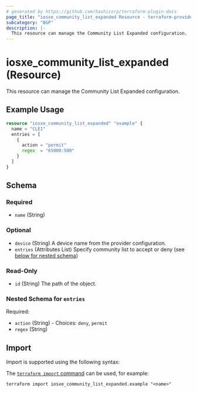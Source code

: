 ```yaml
---
# generated by https://github.com/hashicorp/terraform-plugin-docs
page_title: "iosxe_community_list_expanded Resource - terraform-provider-iosxe"
subcategory: "BGP"
description: |-
  This resource can manage the Community List Expanded configuration.
---
```


# iosxe_community_list_expanded (Resource)

This resource can manage the Community List Expanded configuration.

## Example Usage

```terraform
resource "iosxe_community_list_expanded" "example" {
  name = "CLE1"
  entries = [
    {
      action = "permit"
      regex  = "65000:500"
    }
  ]
}
```

<!-- schema generated by tfplugindocs -->
## Schema

### Required

- `name` (String)

### Optional

- `device` (String) A device name from the provider configuration.
- `entries` (Attributes List) Specify community list to accept or deny (see [below for nested schema](#nestedatt--entries))

### Read-Only

- `id` (String) The path of the object.

<a id="nestedatt--entries"></a>
### Nested Schema for `entries`

Required:

- `action` (String) - Choices: `deny`, `permit`
- `regex` (String)

## Import

Import is supported using the following syntax:

The [`terraform import` command](https://developer.hashicorp.com/terraform/cli/commands/import) can be used, for example:

```shell
terraform import iosxe_community_list_expanded.example "<name>"
```
